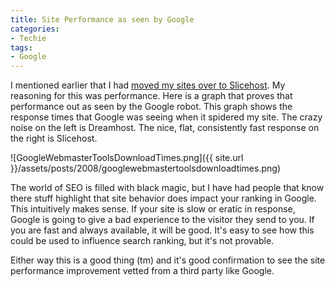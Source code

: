 ```yaml
---
title: Site Performance as seen by Google
categories:
- Techie
tags:
- Google
---
```


I mentioned earlier that I had [moved my sites over to Slicehost](http://www.slashthing.com/sites-now-on-slicehost/). My reasoning for this was performance. Here is a graph that proves that performance out as seen by the Google robot. This graph shows the response times that Google was seeing when it spidered my site. The crazy noise on the left is Dreamhost. The nice, flat, consistently fast response on the right is Slicehost.

![GoogleWebmasterToolsDownloadTimes.png]({{ site.url }}/assets/posts/2008/googlewebmastertoolsdownloadtimes.png)

The world of SEO is filled with black magic, but I have had people that know there stuff highlight that site behavior does impact your ranking in Google. This intuitively makes sense. If your site is slow or eratic in response, Google is going to give a bad experience to the visitor they send to you. If you are fast and always available, it will be good. It's easy to see how this could be used to influence search ranking, but it's not provable.

Either way this is a good thing (tm) and it's good confirmation to see the site performance improvement vetted from a third party like Google.
